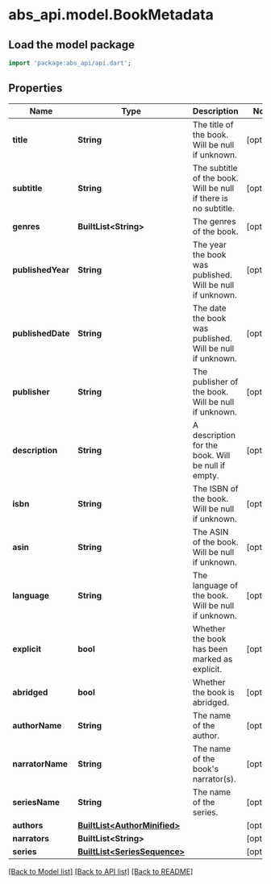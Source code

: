 # abs_api.model.BookMetadata

## Load the model package
```dart
import 'package:abs_api/api.dart';
```

## Properties
Name | Type | Description | Notes
------------ | ------------- | ------------- | -------------
**title** | **String** | The title of the book. Will be null if unknown. | [optional] 
**subtitle** | **String** | The subtitle of the book. Will be null if there is no subtitle. | [optional] 
**genres** | **BuiltList&lt;String&gt;** | The genres of the book. | [optional] 
**publishedYear** | **String** | The year the book was published. Will be null if unknown. | [optional] 
**publishedDate** | **String** | The date the book was published. Will be null if unknown. | [optional] 
**publisher** | **String** | The publisher of the book. Will be null if unknown. | [optional] 
**description** | **String** | A description for the book. Will be null if empty. | [optional] 
**isbn** | **String** | The ISBN of the book. Will be null if unknown. | [optional] 
**asin** | **String** | The ASIN of the book. Will be null if unknown. | [optional] 
**language** | **String** | The language of the book. Will be null if unknown. | [optional] 
**explicit** | **bool** | Whether the book has been marked as explicit. | [optional] 
**abridged** | **bool** | Whether the book is abridged. | [optional] 
**authorName** | **String** | The name of the author. | [optional] 
**narratorName** | **String** | The name of the book's narrator(s). | [optional] 
**seriesName** | **String** | The name of the series. | [optional] 
**authors** | [**BuiltList&lt;AuthorMinified&gt;**](AuthorMinified.md) |  | [optional] 
**narrators** | **BuiltList&lt;String&gt;** |  | [optional] 
**series** | [**BuiltList&lt;SeriesSequence&gt;**](SeriesSequence.md) |  | [optional] 

[[Back to Model list]](../README.md#documentation-for-models) [[Back to API list]](../README.md#documentation-for-api-endpoints) [[Back to README]](../README.md)


